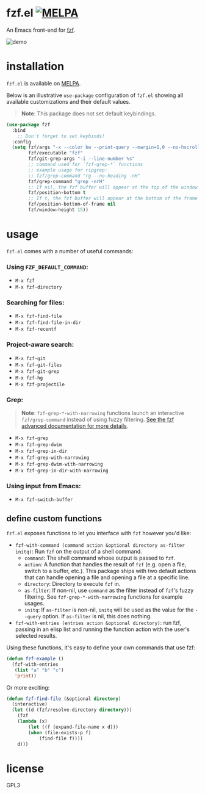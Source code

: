 # fzf.el [![MELPA](https://melpa.org/packages/fzf-badge.svg)](https://melpa.org/#/fzf)

An Emacs front-end for [fzf][1].

![demo](https://cloud.githubusercontent.com/assets/306502/12380684/ca0a6648-bd46-11e5-9091-841b282874e4.gif)

# installation

`fzf.el` is available on [MELPA][2].

Below is an illustrative `use-package` configuration of `fzf.el` showing all
available customizations and their default values.

> **Note**: This package does not set default keybindings.

```lisp
(use-package fzf
  :bind
    ;; Don't forget to set keybinds!
  :config
  (setq fzf/args "-x --color bw --print-query --margin=1,0 --no-hscroll"
        fzf/executable "fzf"
        fzf/git-grep-args "-i --line-number %s"
        ;; command used for `fzf-grep-*` functions
        ;; example usage for ripgrep:
        ;; fzf/grep-command "rg --no-heading -nH"
        fzf/grep-command "grep -nrH"
        ;; If nil, the fzf buffer will appear at the top of the window
        fzf/position-bottom t
        ;; If t, the fzf buffer will appear at the bottom of the frame
        fzf/position-bottom-of-frame nil
        fzf/window-height 15))
```

# usage

`fzf.el` comes with a number of useful commands:

### Using `FZF_DEFAULT_COMMAND`:
- `M-x fzf`
- `M-x fzf-directory`

### Searching for files:
- `M-x fzf-find-file`
- `M-x fzf-find-file-in-dir`
- `M-x fzf-recentf`

### Project-aware search:
- `M-x fzf-git`
- `M-x fzf-git-files`
- `M-x fzf-git-grep`
- `M-x fzf-hg`
- `M-x fzf-projectile`

### Grep:
> **Note**: `fzf-grep-*-with-narrowing` functions launch an interactive `fzf/grep-command` instead of using fuzzy filtering. [See the fzf advanced documentation for more details](https://github.com/junegunn/fzf/blob/master/ADVANCED.md).
- `M-x fzf-grep`
- `M-x fzf-grep-dwim`
- `M-x fzf-grep-in-dir`
- `M-x fzf-grep-with-narrowing`
- `M-x fzf-grep-dwim-with-narrowing`
- `M-x fzf-grep-in-dir-with-narrowing`

### Using input from Emacs:
- `M-x fzf-switch-buffer`

## define custom functions

`fzf.el` exposes functions to let you interface with `fzf` however you'd like:

- `fzf-with-command (command action &optional directory as-filter initq)`: Run `fzf` on the output of a shell command.
    - `command`: The shell command whose output is passed to `fzf`.
    - `action`: A function that handles the result of `fzf` (e.g. open a file, switch to a buffer, etc.). This package ships with two default actions that can handle opening a file and opening a file at a specific line.
    - `directory`: Directory to execute `fzf` in.
    - `as-filter`: If non-nil, use `command` as the filter instead of `fzf`'s fuzzy filtering. See `fzf-grep-*-with-narrowing` functions for example usages.
    - `initq`: If `as-filter` is non-nil, `initq` will be used as the value for the `--query` option. If `as-filter` is nil, this does nothing.
- `fzf-with-entries (entries action &optional directory)`: run fzf, passing in an elisp list and running the function action with the user's selected results.

Using these functions, it's easy to define your own commands that use fzf:

```lisp
(defun fzf-example ()
  (fzf-with-entries
   (list "a" "b" "c")
   'print))
```

Or more exciting:

```lisp
(defun fzf-find-file (&optional directory)
  (interactive)
  (let ((d (fzf/resolve-directory directory)))
    (fzf
    (lambda (x)
        (let ((f (expand-file-name x d)))
        (when (file-exists-p f)
            (find-file f))))
    d)))
```

# license

GPL3

[1]: https://github.com/junegunn/fzf
[2]: https://melpa.org
